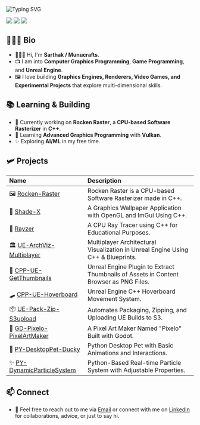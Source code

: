 ![Typing SVG](https://readme-typing-svg.demolab.com?font=Roboto&size=50&duration=3000&pause=1000&color=ffffff&vCenter=true&width=800&lines=Hi,+I'm+Sarthak.;Hi,+I'm+Munucrafts.)

<p align="left"> 
  <img src="https://img.shields.io/badge/Graphics%20Programmer-0366d6?style=flat&logoColor=white"/> 
  <img src="https://img.shields.io/badge/Game%20Programmer-22863a?style=flat&logoColor=white"/> 
  <img src="https://img.shields.io/badge/Unreal%20Engine%20Developer-6f42c1?style=flat&logoColor=white"/> 
</p>

## 🧔🏻‍♂️ Bio

- 🙋🏻‍♂️ Hi, I'm **Sarthak / Munucrafts**.
- 📺 I am into **Computer Graphics Programming**, **Game Programming**, and **Unreal Engine**.  
- 🖼️ I love building **Graphics Engines, Renderers, Video Games, and Experimental Projects** that explore multi-dimensional skills.

## 📚 Learning & Building

- 🤖 Currently working on **Rocken Raster**, a **CPU-based Software Rasterizer** in **C++**.
- 🌱 Learning **Advanced Graphics Programming** with **Vulkan**.
- ✨ Exploring **AI/ML** in my free time.

## 🛩️ Projects

|Name|Description|
|:------------- |:-------------|
| 🖼️ [Rocken-Raster](https://github.com/munucrafts/Rocken-Raster) | Rocken Raster is a CPU-based Software Rasterizer made in C++. |
| 🌌 [Shade-X](https://github.com/munucrafts/Shade-X) | A Graphics Wallpaper Application with OpenGL and ImGui Using C++. |
| 🔦 [Rayzer](https://github.com/munucrafts/Rayzer) | A CPU Ray Tracer using C++ for Educational Purposes. |
| 🏛️ [UE-ArchViz-Multiplayer](https://github.com/munucrafts/UE-ArchViz-Multiplayer) | Multiplayer Architectural Visualization in Unreal Engine Using C++ & Blueprints. |
| 📸 [CPP-UE-GetThumbnails](https://github.com/munucrafts/CPP-UE-GetThumbnails) | Unreal Engine Plugin to Extract Thumbnails of Assets in Content Browser as PNG Files. |
| 🛹 [CPP-UE-Hoverboard](https://github.com/munucrafts/CPP-UE-Hoverboard) | Unreal Engine C++ Hoverboard Movement System. |
| 📦 [UE-Pack-Zip-S3upload](https://github.com/munucrafts/UE-Pack-Zip-S3upload) | Automates Packaging, Zipping, and Uploading UE Builds to S3. |
| 🎨 [GD-Pixelo-PixelArtMaker](https://github.com/munucrafts/GD-Pixelo-PixelArtMaker) | A Pixel Art Maker Named "Pixelo" Built with Godot. |
| 🐤 [PY-DesktopPet-Ducky](https://github.com/munucrafts/PY-DesktopPet-Ducky) | Python Desktop Pet with Basic Animations and Interactions. |
| ✨ [PY-DynamicParticleSystem](https://github.com/munucrafts/PY-DynamicParticleSystem) | Python-Based Real-time Particle System with Adjustable Properties. |

## 📫 Connect

- 📮 Feel free to reach out to me via [Email](mailto:sarthakmishra520@gamil.com) or connect with me on [LinkedIn](https://www.linkedin.com/in/munucrafts/) for collaborations, advice, or just to say hi.
